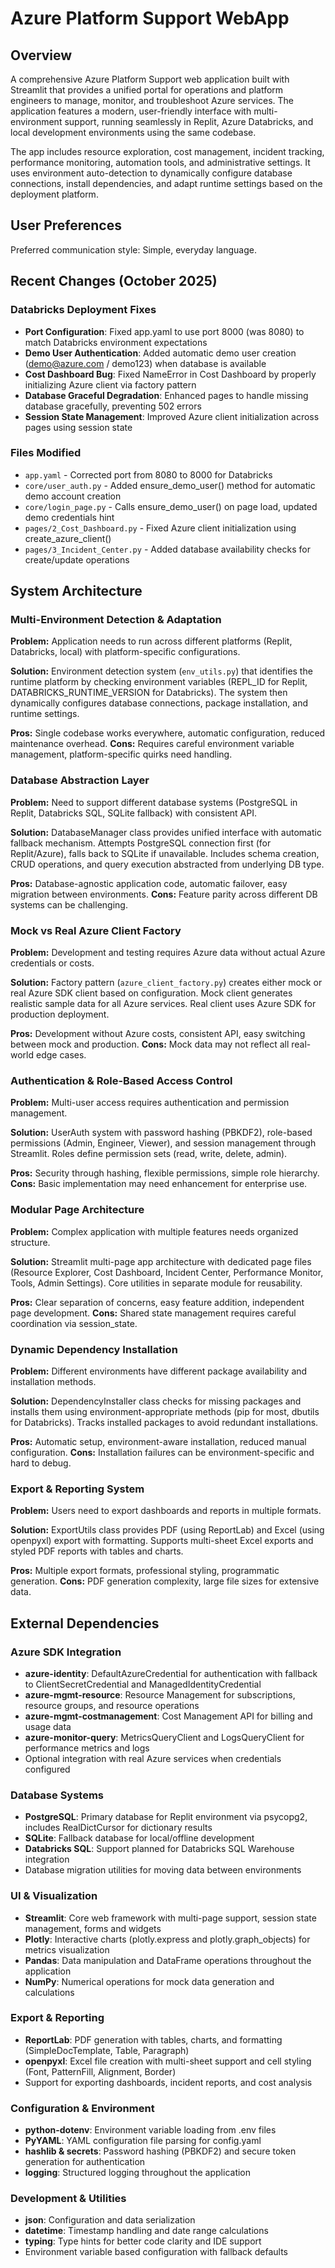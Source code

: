 # Azure Platform Support WebApp

## Overview

A comprehensive Azure Platform Support web application built with Streamlit that provides a unified portal for operations and platform engineers to manage, monitor, and troubleshoot Azure services. The application features a modern, user-friendly interface with multi-environment support, running seamlessly in Replit, Azure Databricks, and local development environments using the same codebase.

The app includes resource exploration, cost management, incident tracking, performance monitoring, automation tools, and administrative settings. It uses environment auto-detection to dynamically configure database connections, install dependencies, and adapt runtime settings based on the deployment platform.

## User Preferences

Preferred communication style: Simple, everyday language.

## Recent Changes (October 2025)

### Databricks Deployment Fixes
- **Port Configuration**: Fixed app.yaml to use port 8000 (was 8080) to match Databricks environment expectations
- **Demo User Authentication**: Added automatic demo user creation (demo@azure.com / demo123) when database is available
- **Cost Dashboard Bug**: Fixed NameError in Cost Dashboard by properly initializing Azure client via factory pattern
- **Database Graceful Degradation**: Enhanced pages to handle missing database gracefully, preventing 502 errors
- **Session State Management**: Improved Azure client initialization across pages using session state

### Files Modified
- `app.yaml` - Corrected port from 8080 to 8000 for Databricks
- `core/user_auth.py` - Added ensure_demo_user() method for automatic demo account creation
- `core/login_page.py` - Calls ensure_demo_user() on page load, updated demo credentials hint
- `pages/2_Cost_Dashboard.py` - Fixed Azure client initialization using create_azure_client()
- `pages/3_Incident_Center.py` - Added database availability checks for create/update operations

## System Architecture

### Multi-Environment Detection & Adaptation

**Problem:** Application needs to run across different platforms (Replit, Databricks, local) with platform-specific configurations.

**Solution:** Environment detection system (`env_utils.py`) that identifies the runtime platform by checking environment variables (REPL_ID for Replit, DATABRICKS_RUNTIME_VERSION for Databricks). The system then dynamically configures database connections, package installation, and runtime settings.

**Pros:** Single codebase works everywhere, automatic configuration, reduced maintenance overhead.
**Cons:** Requires careful environment variable management, platform-specific quirks need handling.

### Database Abstraction Layer

**Problem:** Need to support different database systems (PostgreSQL in Replit, Databricks SQL, SQLite fallback) with consistent API.

**Solution:** DatabaseManager class provides unified interface with automatic fallback mechanism. Attempts PostgreSQL connection first (for Replit/Azure), falls back to SQLite if unavailable. Includes schema creation, CRUD operations, and query execution abstracted from underlying DB type.

**Pros:** Database-agnostic application code, automatic failover, easy migration between environments.
**Cons:** Feature parity across different DB systems can be challenging.

### Mock vs Real Azure Client Factory

**Problem:** Development and testing requires Azure data without actual Azure credentials or costs.

**Solution:** Factory pattern (`azure_client_factory.py`) creates either mock or real Azure SDK client based on configuration. Mock client generates realistic sample data for all Azure services. Real client uses Azure SDK for production deployment.

**Pros:** Development without Azure costs, consistent API, easy switching between mock and production.
**Cons:** Mock data may not reflect all real-world edge cases.

### Authentication & Role-Based Access Control

**Problem:** Multi-user access requires authentication and permission management.

**Solution:** UserAuth system with password hashing (PBKDF2), role-based permissions (Admin, Engineer, Viewer), and session management through Streamlit. Roles define permission sets (read, write, delete, admin).

**Pros:** Security through hashing, flexible permissions, simple role hierarchy.
**Cons:** Basic implementation may need enhancement for enterprise use.

### Modular Page Architecture

**Problem:** Complex application with multiple features needs organized structure.

**Solution:** Streamlit multi-page app architecture with dedicated page files (Resource Explorer, Cost Dashboard, Incident Center, Performance Monitor, Tools, Admin Settings). Core utilities in separate module for reusability.

**Pros:** Clear separation of concerns, easy feature addition, independent page development.
**Cons:** Shared state management requires careful coordination via session_state.

### Dynamic Dependency Installation

**Problem:** Different environments have different package availability and installation methods.

**Solution:** DependencyInstaller class checks for missing packages and installs them using environment-appropriate methods (pip for most, dbutils for Databricks). Tracks installed packages to avoid redundant installations.

**Pros:** Automatic setup, environment-aware installation, reduced manual configuration.
**Cons:** Installation failures can be environment-specific and hard to debug.

### Export & Reporting System

**Problem:** Users need to export dashboards and reports in multiple formats.

**Solution:** ExportUtils class provides PDF (using ReportLab) and Excel (using openpyxl) export with formatting. Supports multi-sheet Excel exports and styled PDF reports with tables and charts.

**Pros:** Multiple export formats, professional styling, programmatic generation.
**Cons:** PDF generation complexity, large file sizes for extensive data.

## External Dependencies

### Azure SDK Integration
- **azure-identity**: DefaultAzureCredential for authentication with fallback to ClientSecretCredential and ManagedIdentityCredential
- **azure-mgmt-resource**: Resource Management for subscriptions, resource groups, and resource operations
- **azure-mgmt-costmanagement**: Cost Management API for billing and usage data
- **azure-monitor-query**: MetricsQueryClient and LogsQueryClient for performance metrics and logs
- Optional integration with real Azure services when credentials configured

### Database Systems
- **PostgreSQL**: Primary database for Replit environment via psycopg2, includes RealDictCursor for dictionary results
- **SQLite**: Fallback database for local/offline development
- **Databricks SQL**: Support planned for Databricks SQL Warehouse integration
- Database migration utilities for moving data between environments

### UI & Visualization
- **Streamlit**: Core web framework with multi-page support, session state management, forms and widgets
- **Plotly**: Interactive charts (plotly.express and plotly.graph_objects) for metrics visualization
- **Pandas**: Data manipulation and DataFrame operations throughout the application
- **NumPy**: Numerical operations for mock data generation and calculations

### Export & Reporting
- **ReportLab**: PDF generation with tables, charts, and formatting (SimpleDocTemplate, Table, Paragraph)
- **openpyxl**: Excel file creation with multi-sheet support and cell styling (Font, PatternFill, Alignment, Border)
- Support for exporting dashboards, incident reports, and cost analysis

### Configuration & Environment
- **python-dotenv**: Environment variable loading from .env files
- **PyYAML**: YAML configuration file parsing for config.yaml
- **hashlib & secrets**: Password hashing (PBKDF2) and secure token generation for authentication
- **logging**: Structured logging throughout the application

### Development & Utilities
- **json**: Configuration and data serialization
- **datetime**: Timestamp handling and date range calculations
- **typing**: Type hints for better code clarity and IDE support
- Environment variable based configuration with fallback defaults